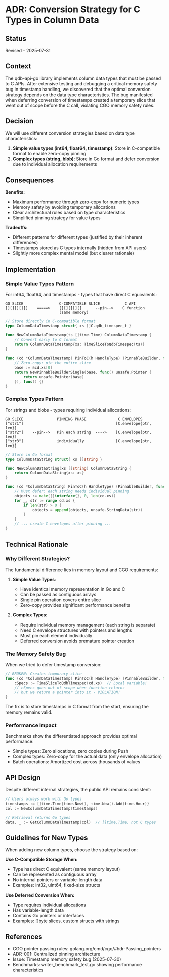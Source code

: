 # ADR: Conversion Strategy for C Types in Column Data

## Status
Revised - 2025-07-31

## Context
The qdb-api-go library implements column data types that must be passed to C APIs. After extensive testing and debugging a critical memory safety bug in timestamp handling, we discovered that the optimal conversion strategy depends on the data type characteristics. The bug manifested when deferring conversion of timestamps created a temporary slice that went out of scope before the C call, violating CGO memory safety rules.

## Decision
We will use different conversion strategies based on data type characteristics:

1. **Simple value types (int64, float64, timestamp)**: Store in C-compatible format to enable zero-copy pinning
2. **Complex types (string, blob)**: Store in Go format and defer conversion due to individual allocation requirements

## Consequences
**Benefits:**
- Maximum performance through zero-copy for numeric types
- Memory safety by avoiding temporary allocations
- Clear architectural rules based on type characteristics
- Simplified pinning strategy for value types

**Tradeoffs:**
- Different patterns for different types (justified by their inherent differences)
- Timestamps stored as C types internally (hidden from API users)
- Slightly more complex mental model (but clearer rationale)

## Implementation

### Simple Value Types Pattern
For int64, float64, and timestamps - types that have direct C equivalents:

```
GO SLICE                C-COMPATIBLE SLICE           C API
[][][][][]    =====>    [][][][][]      --pin-->    C function
                        (same memory)
```

```go
// Store directly in C-compatible format
type ColumnDataTimestamp struct{ xs []C.qdb_timespec_t }

func NewColumnDataTimestamp(ts []time.Time) ColumnDataTimestamp {
    // Convert early to C format
    return ColumnDataTimestamp{xs: TimeSliceToQdbTimespec(ts)}
}

func (cd *ColumnDataTimestamp) PinToC(h HandleType) (PinnableBuilder, func()) {
    // Zero-copy: pin the entire slice
    base := &cd.xs[0]
    return NewPinnableBuilderSingle(base, func() unsafe.Pointer {
        return unsafe.Pointer(base)
    }), func() {}
}
```

### Complex Types Pattern
For strings and blobs - types requiring individual allocations:

```
GO SLICE               PINNING PHASE              C ENVELOPES
["str1"]                                         [C.envelope{ptr, len}]
["str2"]    --pin-->   Pin each string  ---->    [C.envelope{ptr, len}]
["str3"]               individually              [C.envelope{ptr, len}]
```

```go
// Store in Go format
type ColumnDataString struct{ xs []string }

func NewColumnDataString(xs []string) ColumnDataString {
    return ColumnDataString{xs: xs}
}

func (cd *ColumnDataString) PinToC(h HandleType) (PinnableBuilder, func()) {
    // Must defer: each string needs individual pinning
    objects := make([]interface{}, 0, len(cd.xs))
    for _, str := range cd.xs {
        if len(str) > 0 {
            objects = append(objects, unsafe.StringData(str))
        }
    }
    // ... create C envelopes after pinning ...
}
```

## Technical Rationale

### Why Different Strategies?

The fundamental difference lies in memory layout and CGO requirements:

1. **Simple Value Types**:
   - Have identical memory representation in Go and C
   - Can be passed as contiguous arrays
   - Single pin operation covers entire slice
   - Zero-copy provides significant performance benefits

2. **Complex Types**:
   - Require individual memory management (each string is separate)
   - Need C envelope structures with pointers and lengths
   - Must pin each element individually
   - Deferred conversion avoids premature pointer creation

### The Memory Safety Bug

When we tried to defer timestamp conversion:
```go
// BROKEN: Creates temporary slice
func (cd *ColumnDataTimestamp) PinToC(h HandleType) (PinnableBuilder, func()) {
    cSpecs := TimeSliceToQdbTimespec(cd.xs)  // Local variable!
    // cSpecs goes out of scope when function returns
    // but we return a pointer into it - VIOLATION!
}
```

The fix is to store timestamps in C format from the start, ensuring the memory remains valid.

### Performance Impact

Benchmarks show the differentiated approach provides optimal performance:
- Simple types: Zero allocations, zero copies during Push
- Complex types: Zero-copy for the actual data (only envelope allocation)
- Batch operations: Amortized cost across thousands of values

## API Design

Despite different internal strategies, the public API remains consistent:
```go
// Users always work with Go types
timestamps := []time.Time{time.Now(), time.Now().Add(time.Hour)}
col := NewColumnDataTimestamp(timestamps)

// Retrieval returns Go types
data, _ := GetColumnDataTimestamp(col)  // []time.Time, not C types
```

## Guidelines for New Types

When adding new column types, choose the strategy based on:

**Use C-Compatible Storage When:**
- Type has direct C equivalent (same memory layout)
- Can be represented as contiguous array
- No internal pointers or variable-length data
- Examples: int32, uint64, fixed-size structs

**Use Deferred Conversion When:**
- Type requires individual allocations
- Has variable-length data
- Contains Go pointers or interfaces
- Examples: []byte slices, custom structs with strings

## References
- CGO pointer passing rules: golang.org/cmd/cgo/#hdr-Passing_pointers
- ADR-001: Centralized pinning architecture
- Issue: Timestamp memory safety bug (2025-07-30)
- Benchmarks: writer_benchmark_test.go showing performance characteristics
